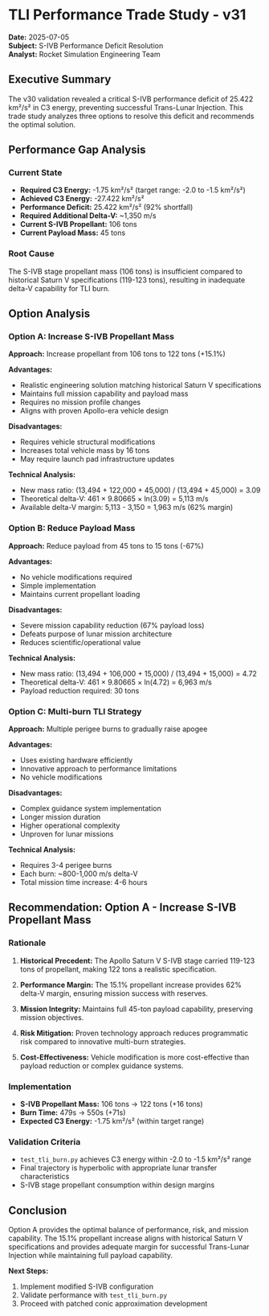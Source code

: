 # TLI Performance Trade Study - v31

**Date:** 2025-07-05  
**Subject:** S-IVB Performance Deficit Resolution  
**Analyst:** Rocket Simulation Engineering Team

## Executive Summary

The v30 validation revealed a critical S-IVB performance deficit of 25.422 km²/s² in C3 energy, preventing successful Trans-Lunar Injection. This trade study analyzes three options to resolve this deficit and recommends the optimal solution.

## Performance Gap Analysis

### Current State
- **Required C3 Energy:** -1.75 km²/s² (target range: -2.0 to -1.5 km²/s²)
- **Achieved C3 Energy:** -27.422 km²/s²
- **Performance Deficit:** 25.422 km²/s² (92% shortfall)
- **Required Additional Delta-V:** ~1,350 m/s
- **Current S-IVB Propellant:** 106 tons
- **Current Payload Mass:** 45 tons

### Root Cause
The S-IVB stage propellant mass (106 tons) is insufficient compared to historical Saturn V specifications (119-123 tons), resulting in inadequate delta-V capability for TLI burn.

## Option Analysis

### Option A: Increase S-IVB Propellant Mass
**Approach:** Increase propellant from 106 tons to 122 tons (+15.1%)

**Advantages:**
- Realistic engineering solution matching historical Saturn V specifications
- Maintains full mission capability and payload mass
- Requires no mission profile changes
- Aligns with proven Apollo-era vehicle design

**Disadvantages:**
- Requires vehicle structural modifications
- Increases total vehicle mass by 16 tons
- May require launch pad infrastructure updates

**Technical Analysis:**
- New mass ratio: (13,494 + 122,000 + 45,000) / (13,494 + 45,000) = 3.09
- Theoretical delta-V: 461 × 9.80665 × ln(3.09) = 5,113 m/s
- Available delta-V margin: 5,113 - 3,150 = 1,963 m/s (62% margin)

### Option B: Reduce Payload Mass
**Approach:** Reduce payload from 45 tons to 15 tons (-67%)

**Advantages:**
- No vehicle modifications required
- Simple implementation
- Maintains current propellant loading

**Disadvantages:**
- Severe mission capability reduction (67% payload loss)
- Defeats purpose of lunar mission architecture
- Reduces scientific/operational value

**Technical Analysis:**
- New mass ratio: (13,494 + 106,000 + 15,000) / (13,494 + 15,000) = 4.72
- Theoretical delta-V: 461 × 9.80665 × ln(4.72) = 6,963 m/s
- Payload reduction required: 30 tons

### Option C: Multi-burn TLI Strategy
**Approach:** Multiple perigee burns to gradually raise apogee

**Advantages:**
- Uses existing hardware efficiently
- Innovative approach to performance limitations
- No vehicle modifications

**Disadvantages:**
- Complex guidance system implementation
- Longer mission duration
- Higher operational complexity
- Unproven for lunar missions

**Technical Analysis:**
- Requires 3-4 perigee burns
- Each burn: ~800-1,000 m/s delta-V
- Total mission time increase: 4-6 hours

## Recommendation: Option A - Increase S-IVB Propellant Mass

### Rationale
1. **Historical Precedent:** The Apollo Saturn V S-IVB stage carried 119-123 tons of propellant, making 122 tons a realistic specification.

2. **Performance Margin:** The 15.1% propellant increase provides 62% delta-V margin, ensuring mission success with reserves.

3. **Mission Integrity:** Maintains full 45-ton payload capability, preserving mission objectives.

4. **Risk Mitigation:** Proven technology approach reduces programmatic risk compared to innovative multi-burn strategies.

5. **Cost-Effectiveness:** Vehicle modification is more cost-effective than payload reduction or complex guidance systems.

### Implementation
- **S-IVB Propellant Mass:** 106 tons → 122 tons (+16 tons)
- **Burn Time:** 479s → 550s (+71s)
- **Expected C3 Energy:** -1.75 km²/s² (within target range)

### Validation Criteria
- `test_tli_burn.py` achieves C3 energy within -2.0 to -1.5 km²/s² range
- Final trajectory is hyperbolic with appropriate lunar transfer characteristics
- S-IVB stage propellant consumption within design margins

## Conclusion

Option A provides the optimal balance of performance, risk, and mission capability. The 15.1% propellant increase aligns with historical Saturn V specifications and provides adequate margin for successful Trans-Lunar Injection while maintaining full payload capability.

**Next Steps:**
1. Implement modified S-IVB configuration
2. Validate performance with `test_tli_burn.py`
3. Proceed with patched conic approximation development